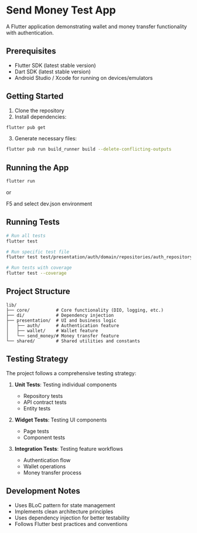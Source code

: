# Send Money Test App

A Flutter application demonstrating wallet and money transfer functionality with authentication.

## Prerequisites

- Flutter SDK (latest stable version)
- Dart SDK (latest stable version)
- Android Studio / Xcode for running on devices/emulators

## Getting Started

1. Clone the repository
2. Install dependencies:
```bash
flutter pub get
```

3. Generate necessary files:
```bash
flutter pub run build_runner build --delete-conflicting-outputs
```

## Running the App

```bash
flutter run
```

or

F5 and select dev.json environment

## Running Tests

```bash
# Run all tests
flutter test

# Run specific test file
flutter test test/presentation/auth/domain/repositories/auth_repository_test.dart

# Run tests with coverage
flutter test --coverage
```

## Project Structure

```
lib/
├── core/          # Core functionality (DIO, logging, etc.)
├── di/            # Dependency injection
├── presentation/  # UI and business logic
│   ├── auth/      # Authentication feature
│   ├── wallet/    # Wallet feature
│   └── send_money/# Money transfer feature
└── shared/        # Shared utilities and constants
```

## Testing Strategy

The project follows a comprehensive testing strategy:

1. **Unit Tests**: Testing individual components
   - Repository tests
   - API contract tests
   - Entity tests

2. **Widget Tests**: Testing UI components
   - Page tests
   - Component tests

3. **Integration Tests**: Testing feature workflows
   - Authentication flow
   - Wallet operations
   - Money transfer process

## Development Notes

- Uses BLoC pattern for state management
- Implements clean architecture principles
- Uses dependency injection for better testability
- Follows Flutter best practices and conventions
